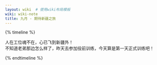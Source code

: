 ```yaml
---
layout: wiki  # 使用wiki布局模板
wiki: wiki-note
title: 九月 - 期待新疆之旅
--- 
```


{% timeline %}

<!-- node 2024.9.02 -->
人在工位魂不在，心已飞到新疆外！  
不知道老弟那边怎么样了，昨天去参加役前训练，今天算是第一天正式训练吧！

{% endtimeline %}
